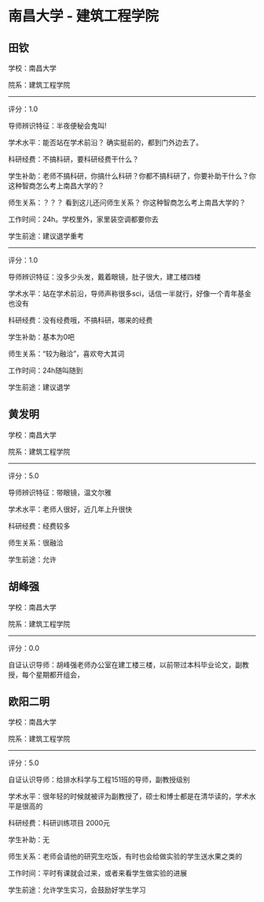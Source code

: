 # 南昌大学 - 建筑工程学院

## 田钦

学校：南昌大学

院系：建筑工程学院

* * *

评分：1.0

导师辨识特征：半夜便秘会鬼叫!

学术水平：能否站在学术前沿？
确实挺前的，都到门外边去了。

科研经费：不搞科研，要科研经费干什么？

学生补助：老师不搞科研，你搞什么科研？你都不搞科研了，你要补助干什么？你这种智商怎么考上南昌大学的？

师生关系：？？？
看到这儿还问师生关系？
你这种智商怎么考上南昌大学的？

工作时间：24h。学校里外，家里装空调都要你去

学生前途：建议退学重考

* * *

评分：1.0

导师辨识特征：没多少头发，戴着眼镜，肚子很大，建工楼四楼

学术水平：站在学术前沿，导师声称很多sci，话信一半就行，好像一个青年基金也没有

科研经费：没有经费哦，不搞科研，哪来的经费

学生补助：基本为0吧

师生关系：“较为融洽”，喜欢夸大其词

工作时间：24h随叫随到

学生前途：建议退学

## 黄发明

学校：南昌大学

院系：建筑工程学院

* * *

评分：5.0

导师辨识特征：带眼镜，温文尔雅

学术水平：老师人很好，近几年上升很快

科研经费：经费较多

师生关系：很融洽

学生前途：允许

## 胡峰强

学校：南昌大学

院系：建筑工程学院

* * *

评分：0.0

自证认识导师：胡峰强老师办公室在建工楼三楼，以前带过本科毕业论文，副教授，每个星期都开组会，

## 欧阳二明

学校：南昌大学

院系：建筑工程学院

* * *

评分：5.0

自证认识导师：给排水科学与工程151班的导师，副教授级别

学术水平：很年轻的时候就被评为副教授了，硕士和博士都是在清华读的，学术水平是很高的

科研经费：科研训练项目 2000元

学生补助：无

师生关系：老师会请他的研究生吃饭，有时也会给做实验的学生送水果之类的

工作时间：平时有课就会过来，或者来看学生做实验的进展

学生前途：允许学生实习，会鼓励好学生学习